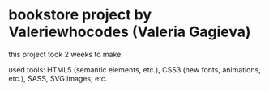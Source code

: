 # bookstore project by Valeriewhocodes (Valeria Gagieva)

this project took 2 weeks to make

used tools: HTML5 (semantic elements, etc.), CSS3 (new fonts, animations, etc.), SASS, SVG images, etc.
